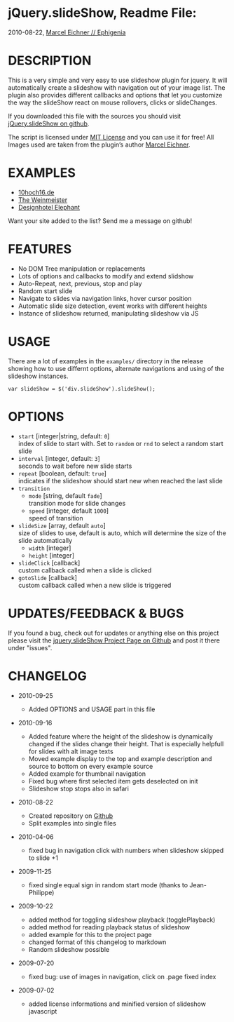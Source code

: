 jQuery.slideShow, Readme File:
==============================================================================
2010-08-22, [Marcel Eichner // Ephigenia](love@ephigenia.de)

# DESCRIPTION

This is a very simple and very easy to use slideshow plugin for jquery.
It will automatically create a slideshow with navigation out of your image list. The plugin also provides different callbacks and options that let you customize the way the slideShow react on mouse rollovers, clicks or slideChanges.

If you downloaded this file with the sources you should visit
[jQuery.slideShow on github](http://github.com/Ephigenia/jquery.slideShow).

The script is licensed under [MIT License](http://www.opensource.org/licenses/mit-license.php)
and you can use it for free! All Images used are taken from the plugin’s author [Marcel Eichner](http://www.marceleichner.de/illustration/).

# EXAMPLES

* [10hoch16.de](http://www.10hoch16.de)
* [The Weinmeister](http://www.the-weinmeister.com/)
* [Designhotel Elephant](http://www.designhotel-elephant.com/)

Want your site added to the list? Send me a message on github!

# FEATURES

* No DOM Tree manipulation or replacements
* Lots of options and callbacks to modify and extend slidshow
* Auto-Repeat, next, previous, stop and play
* Random start slide
* Navigate to slides via navigation links, hover cursor position
* Automatic slide size detection, event works with different heights
* Instance of slideshow returned, manipulating slideshow via JS

# USAGE

There are a lot of examples in the `examples/` directory in the release
showing how to use differnt options, alternate navigations and using of the
slideshow instances.

	var slideShow = $('div.slideShow').slideShow();
	
# OPTIONS

* `start` [integer|string, default: `0`]  
  index of slide to start with. Set to `random` or `rnd` to select a random
  start slide
* `interval` [integer, default: `3`]  
  seconds to wait before new slide starts
* `repeat` [boolean, default: `true`]  
  indicates if the slideshow should start new when reached the last slide
* `transition`  
	* `mode` [string, default `fade`]  
	  transition mode for slide changes
	* `speed` [integer, default `1000`]  
	  speed of transition
* `slideSize` [array, default `auto`]  
    size of slides to use, default is auto, which will determine the size of
    the slide automatically
	* `width` [integer]  
	* `height` [integer]  
* `slideClick` [callback]  
  custom callback called when a slide is clicked
* `gotoSlide` [callback]  
  custom callback called when a new slide is triggered

# UPDATES/FEEDBACK & BUGS

If you found a bug, check out for updates or anything else on this project
please visit the [jquery.slideShow Project Page on Github](http://github.com/Ephigenia/jquery.slideShow) and post it there under
"issues".

# CHANGELOG

* 2010-09-25
	* Added OPTIONS and USAGE part in this file

* 2010-09-16
	* Added feature where the height of the slideshow is dynamically changed
	  if the slides change their height. That is especially helpfull for
	  slides with alt image texts
	* Moved example display to the top and example description and source
	  to bottom on every example source
	* Added example for thumbnail navigation
	* Fixed bug where first selected item gets deselected on init
	* Slideshow stop stops also in safari
	
* 2010-08-22
	* Created repository on [Github](Github)
	* Split examples into single files
	
* 2010-04-06
	* fixed bug in navigation click with numbers when slideshow skipped to
	slide +1

* 2009-11-25
	* fixed single equal sign in random start mode (thanks to Jean-Philippe)

* 2009-10-22
	* added method for toggling slideshow playback (togglePlayback)
	* added method for reading playback status of slideshow
	* added example for this to the project page
	* changed format of this changelog to markdown
	* Random slideshow possible

* 2009-07-20
	* fixed bug: use of images in navigation, click on .page fixed index

* 2009-07-02
	* added license informations and minified version of slideshow javascript
